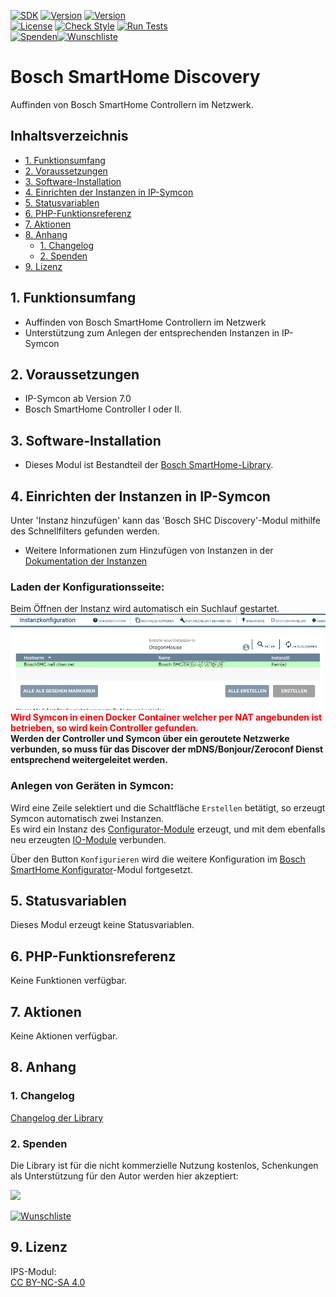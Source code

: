 [![SDK](https://img.shields.io/badge/Symcon-PHPModul-red.svg)](https://www.symcon.de/service/dokumentation/entwicklerbereich/sdk-tools/sdk-php/)
[![Version](https://img.shields.io/badge/Modul%20Version-1.00-blue.svg)](https://community.symcon.de/t/modul-bosch-smarthome-system-beta/138205)
[![Version](https://img.shields.io/badge/Symcon%20Version-7.0%20%3E-green.svg)](https://www.symcon.de/service/dokumentation/installation/migrationen/v60-v61-q1-2022/)  
[![License](https://img.shields.io/badge/License-CC%20BY--NC--SA%204.0-green.svg)](https://creativecommons.org/licenses/by-nc-sa/4.0/)
[![Check Style](https://github.com/Nall-chan/BoschSHC/workflows/Check%20Style/badge.svg)](https://github.com/Nall-chan/BoschSHC/actions)
[![Run Tests](https://github.com/Nall-chan/BoschSHC/workflows/Run%20Tests/badge.svg)](https://github.com/Nall-chan/BoschSHC/actions)  
[![Spenden](https://www.paypalobjects.com/de_DE/DE/i/btn/btn_donate_SM.gif)](#2-spenden)[![Wunschliste](https://img.shields.io/badge/Wunschliste-Amazon-ff69fb.svg)](#2-spenden)  

# Bosch SmartHome Discovery <!-- omit in toc -->
Auffinden von Bosch SmartHome Controllern im Netzwerk.

## Inhaltsverzeichnis <!-- omit in toc -->

- [1. Funktionsumfang](#1-funktionsumfang)
- [2. Voraussetzungen](#2-voraussetzungen)
- [3. Software-Installation](#3-software-installation)
- [4. Einrichten der Instanzen in IP-Symcon](#4-einrichten-der-instanzen-in-ip-symcon)
- [5. Statusvariablen](#5-statusvariablen)
- [6. PHP-Funktionsreferenz](#6-php-funktionsreferenz)
- [7. Aktionen](#7-aktionen)
- [8. Anhang](#8-anhang)
  - [1. Changelog](#1-changelog)
  - [2. Spenden](#2-spenden)
- [9. Lizenz](#9-lizenz)

## 1. Funktionsumfang

* Auffinden von Bosch SmartHome Controllern im Netzwerk  
* Unterstützung zum Anlegen der entsprechenden Instanzen in IP-Symcon  

## 2. Voraussetzungen

* IP-Symcon ab Version 7.0
* Bosch SmartHome Controller I oder II.

## 3. Software-Installation

* Dieses Modul ist Bestandteil der [Bosch SmartHome-Library](../README.md#4-software-installation).  

## 4. Einrichten der Instanzen in IP-Symcon

 Unter 'Instanz hinzufügen' kann das 'Bosch SHC Discovery'-Modul mithilfe des Schnellfilters gefunden werden.  
 - Weitere Informationen zum Hinzufügen von Instanzen in der [Dokumentation der Instanzen](https://www.symcon.de/service/dokumentation/konzepte/instanzen/#Instanz_hinzufügen)  

### Laden der Konfigurationsseite: <!-- omit in toc -->
Beim Öffnen der Instanz wird automatisch ein Suchlauf gestartet.  
![Config](../imgs/install4.png) 
<span style="color:red">**Wird Symcon in einen Docker Container welcher per NAT angebunden ist betrieben, so wird kein Controller gefunden.**</span>  
**Werden der Controller und Symcon über ein geroutete Netzwerke verbunden, so muss für das Discover der mDNS/Bonjour/Zeroconf Dienst entsprechend weitergeleitet werden.** 

### Anlegen von Geräten in Symcon: <!-- omit in toc -->

Wird eine Zeile selektiert und die Schaltfläche `Erstellen` betätigt, so erzeugt Symcon automatisch zwei Instanzen.  
Es wird ein Instanz des [Configurator-Module](../Bosch%20SmartHome%20Configurator/README.md) erzeugt, und mit dem ebenfalls neu erzeugten [IO-Module](../Bosch%20SmartHome%20IO/README.md) verbunden.

Über den Button `Konfigurieren` wird die weitere Konfiguration im [Bosch SmartHome Konfigurator](../Bosch%20SmartHome%20Configurator/README.md)-Modul fortgesetzt.  

## 5. Statusvariablen

Dieses Modul erzeugt keine Statusvariablen.  


## 6. PHP-Funktionsreferenz

Keine Funktionen verfügbar.  

## 7. Aktionen

Keine Aktionen verfügbar.

## 8. Anhang

### 1. Changelog

[Changelog der Library](../README.md#2-changelog)

### 2. Spenden

Die Library ist für die nicht kommerzielle Nutzung kostenlos, Schenkungen als Unterstützung für den Autor werden hier akzeptiert:  

<a href="https://www.paypal.com/donate?hosted_button_id=G2SLW2MEMQZH2" target="_blank"><img src="https://www.paypalobjects.com/de_DE/DE/i/btn/btn_donate_LG.gif" border="0" /></a>  

[![Wunschliste](https://img.shields.io/badge/Wunschliste-Amazon-ff69fb.svg)](https://www.amazon.de/hz/wishlist/ls/YU4AI9AQT9F?ref_=wl_share) 

## 9. Lizenz

  IPS-Modul:  
  [CC BY-NC-SA 4.0](https://creativecommons.org/licenses/by-nc-sa/4.0/)  